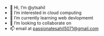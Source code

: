 - 👋 Hi, I’m @ytsahil
- 👀 I’m interested in cloud computing
- 🌱 I’m currently learning web devlopmemt
- 💞️ I’m looking to collaborate on 
- 📫 email at passionatesahil5071@gmail.com

<!---
ytsahil/ytsahil is a ✨ special ✨ repository because its `README.md` (this file) appears on your GitHub profile.
You can click the Preview link to take a look at your changes.
--->

